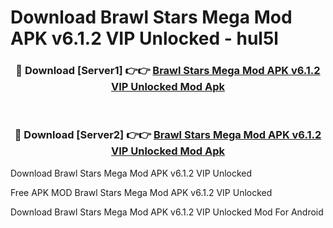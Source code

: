 # Download Brawl Stars Mega Mod APK v6.1.2 VIP Unlocked - hul5l



<div align="center">
<h3>🔴 Download [Server1] 👉👉 <a href="https://momento.my/?title=Brawl_Stars_Mega_Mod_APK_v6.1.2_VIP_Unlocked">Brawl Stars Mega Mod APK v6.1.2 VIP Unlocked Mod Apk</a></h3><br>

<h3>🔴 Download [Server2] 👉👉 <a href="https://momento.my/?title=Brawl_Stars_Mega_Mod_APK_v6.1.2_VIP_Unlocked">Brawl Stars Mega Mod APK v6.1.2 VIP Unlocked Mod Apk</a></h3>
</div>



Download Brawl Stars Mega Mod APK v6.1.2 VIP Unlocked 

Free APK MOD Brawl Stars Mega Mod APK v6.1.2 VIP Unlocked 

Download Brawl Stars Mega Mod APK v6.1.2 VIP Unlocked Mod For Android
